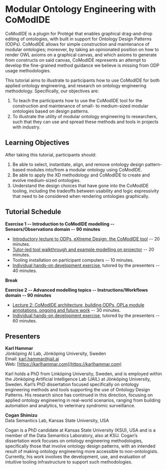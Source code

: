 # Modular Ontology Engineering with CoModIDE

CoModIDE is a plugin for Protégé that enables graphical drag-and-drop editing of ontologies, with built in support for Ontology Design Patterns (ODPs). CoModIDE allows for simple construction and maintenance of modular ontologies; moreover, by taking an opinionated position on how to render OWL axioms on a graphical canvas, and which axioms to generate from constructs on said canvas, CoModIDE represents an attempt to develop the fine-grained method guidance we believe is missing from ODP usage methodologies.

This tutorial aims to illustrate to participants how to use CoModIDE for both applied ontology engineering, and research on ontology engineering methodology. Specifically, our objectives are:

1. To teach the participants how to use the CoModIDE tool for the construction and maintenance of small- to medium-sized modular ontologies based on design patterns.
2. To illustrate the utility of modular ontology engineering to researchers, such that they can use and spread these methods and tools in projects with industry.

## Learning Objectives

After taking this tutorial, participants should:

1. Be able to select, instantiate, align, and remove ontology design pattern-based modules into/from a modular ontology using CoModIDE.
2. Be able to apply the XD methodology and CoModIDE to create and evolve medium-sized ontologies.
3. Understand the design choices that have gone into the CoModIDE tooling, including the tradeoffs between usability and logic expressivity that need to be considered when rendering ontologies graphically.

## Tutorial Schedule

**Exercise 1 -- Introduction to CoModIDE modelling -- Sensors/Observations domain -- 90 minutes**

* [Introductory lecture to ODPs, eXtreme Design, the CoModIDE tool](tutorial-lecture1.mp4) -- 20 minutes.
* [Tutor-led tool walkthrough and example modelling on projector](tutorial-example.html) -- 20 minutes.
* Tooling installation on participant computers -- 10 minutes.
* [Individual hands-on development exercise](tutorial-task1.html), tutored by the presenters -- 40 minutes.

**Break**

**Exercise 2 -- Advanced modelling topics -- Instructions/Workflows domain -- 90 minutes**

* [Lecture 2: CoModIDE architecture, building ODPs, OPLa module annotations, ongoing and future work](tutorial-lecture2.pdf) -- 30 minutes.
* [Individual hands-on development exercise](tutoria-task2.html), tutored by the presenters -- 60 minutes.

## Presenters

**Karl Hammar**  
Jönköping AI Lab, Jönköping University, Sweden  
Email: [karl.hammar@jail.ai](mailto:karl.hammar@jail.ai)  
Web: [https://karlhammar.com](https://karlhammar.com)

Karl holds a PhD from Linköping University, Sweden, and is employed within the Jönköping Artificial Intelligence Lab (JAIL) at Jönköping University, Sweden. Karl’s PhD dissertation focused specifically on ontology engineering methods and tools supporting the use of Ontology Design Patterns. His research since has continued in this direction, focusing on applied ontology engineering in real-world scenarios, ranging from building automation and analytics, to veterinary syndromic surveillance.

**Cogan Shimizu**  
Data Semantics Lab, Kansas State University, USA

Cogan is a PhD candidate at Kansas State University (KSU), USA and is a member of the Data Semantics Laboratory, also at KSU. Cogan’s dissertation work focuses on ontology engineering methodologies, specifically those that involve ontology design patterns, with an intended result of making ontology engineering more accessible to non-ontologists. Currently, his work involves the development, use, and evaluation of intuitive tooling infrastructure to support such methodologies.
